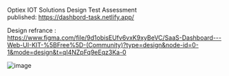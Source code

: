 Optiex IOT Solutions Design Test Assessment \
published: https://dashbord-task.netlify.app/

Design refrance : https://www.figma.com/file/9d1obisEUfv6vxK9xyBeVC/SaaS-Dashboard---Web-UI-KIT-%5BFree%5D-(Community)?type=design&node-id=0-1&mode=design&t=qI4NZpFq9eEqz3Ka-0


![image](https://github.com/ankushdarade84/Grid-Dashbord/assets/82811718/11d018e1-381e-46f6-a67e-80edf85c54f0)




